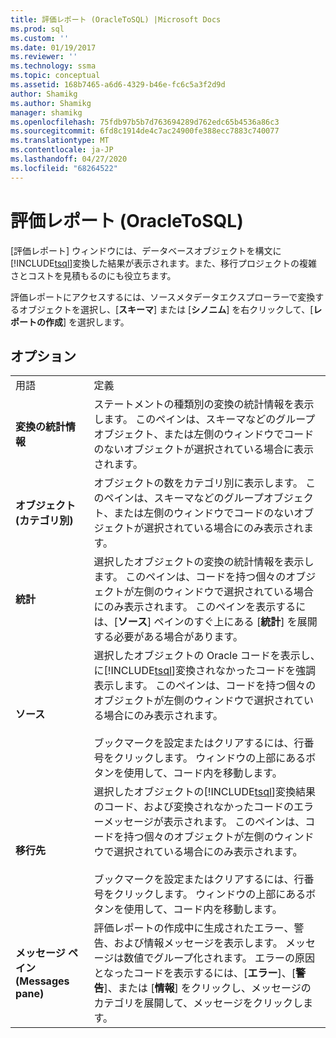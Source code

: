 ```yaml
---
title: 評価レポート (OracleToSQL) |Microsoft Docs
ms.prod: sql
ms.custom: ''
ms.date: 01/19/2017
ms.reviewer: ''
ms.technology: ssma
ms.topic: conceptual
ms.assetid: 168b7465-a6d6-4329-b46e-fc6c5a3f2d9d
author: Shamikg
ms.author: Shamikg
manager: shamikg
ms.openlocfilehash: 75fdb97b5b7d763694289d762edc65b4536a86c3
ms.sourcegitcommit: 6fd8c1914de4c7ac24900fe388ecc7883c740077
ms.translationtype: MT
ms.contentlocale: ja-JP
ms.lasthandoff: 04/27/2020
ms.locfileid: "68264522"
---
```

# <a name="assessment-report-oracletosql"></a>評価レポート (OracleToSQL)
[評価レポート] ウィンドウには、データベースオブジェクトを構文に[!INCLUDE[tsql](../../includes/tsql-md.md)]変換した結果が表示されます。また、移行プロジェクトの複雑さとコストを見積もるのにも役立ちます。  
  
評価レポートにアクセスするには、ソースメタデータエクスプローラーで変換するオブジェクトを選択し、[**スキーマ**] または [**シノニム**] を右クリックして、[**レポートの作成**] を選択します。  
  
## <a name="options"></a>オプション  
  
|||  
|-|-|  
|用語|定義|  
|**変換の統計情報**|ステートメントの種類別の変換の統計情報を表示します。 このペインは、スキーマなどのグループオブジェクト、または左側のウィンドウでコードのないオブジェクトが選択されている場合に表示されます。|  
|**オブジェクト (カテゴリ別)**|オブジェクトの数をカテゴリ別に表示します。 このペインは、スキーマなどのグループオブジェクト、または左側のウィンドウでコードのないオブジェクトが選択されている場合にのみ表示されます。|  
|**統計**|選択したオブジェクトの変換の統計情報を表示します。 このペインは、コードを持つ個々のオブジェクトが左側のウィンドウで選択されている場合にのみ表示されます。 このペインを表示するには、[**ソース**] ペインのすぐ上にある [**統計**] を展開する必要がある場合があります。|  
|**ソース**|選択したオブジェクトの Oracle コードを表示し、に[!INCLUDE[tsql](../../includes/tsql-md.md)]変換されなかったコードを強調表示します。 このペインは、コードを持つ個々のオブジェクトが左側のウィンドウで選択されている場合にのみ表示されます。<br /><br />ブックマークを設定またはクリアするには、行番号をクリックします。 ウィンドウの上部にあるボタンを使用して、コード内を移動します。|  
|**移行先**|選択したオブジェクトの[!INCLUDE[tsql](../../includes/tsql-md.md)]変換結果のコード、および変換されなかったコードのエラーメッセージが表示されます。 このペインは、コードを持つ個々のオブジェクトが左側のウィンドウで選択されている場合にのみ表示されます。<br /><br />ブックマークを設定またはクリアするには、行番号をクリックします。 ウィンドウの上部にあるボタンを使用して、コード内を移動します。|  
|**メッセージ ペイン (Messages pane)**|評価レポートの作成中に生成されたエラー、警告、および情報メッセージを表示します。 メッセージは数値でグループ化されます。 エラーの原因となったコードを表示するには、[**エラー**]、[**警告**]、または [**情報**] をクリックし、メッセージのカテゴリを展開して、メッセージをクリックします。|  
  
